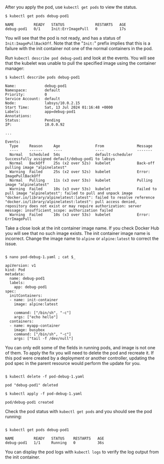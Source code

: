 <!-- CKAD Self-Study Mod 5 -->

After you apply the pod, use <code>kubectl get pods</code> to view the status.

<pre class="wp-block-code"><code>$ kubectl get pods debug-pod1

NAME         READY   STATUS              RESTARTS   AGE
debug-pod1   0/1     Init:ErrImagePull   0          17s
</code></pre>

You will see that the pod is not ready, and has a status of <code>Init:ImagePullBackOff</code>. Note that the "<code>Init:</code>" prefix implies that this is a failure with the init container not one of the normal containers in the pod.

Run <code>kubectl describe pod debug-pod1</code> and look at the events. You will see that the kubelet was unable to pull the specified image using the container manager:

<pre class="wp-block-code"><code>$ kubectl describe pods debug-pod1

Name:             debug-pod1
Namespace:        default
Priority:         0
Service Account:  default
Node:             labsys/10.0.2.15
Start Time:       Sat, 13 Jul 2024 01:16:48 +0000
Labels:           app=debug-pod1
Annotations:      <none>
Status:           Pending
IP:               10.0.0.92

...

Events:
  Type     Reason     Age                From               Message
  ----     ------     ----               ----               -------
  Normal   Scheduled  54s                default-scheduler  Successfully assigned default/debug-pod1 to labsys
  Normal   BackOff    25s (x2 over 52s)  kubelet            Back-off pulling image "alpinelatest"
  Warning  Failed     25s (x2 over 52s)  kubelet            Error: ImagePullBackOff
  Normal   Pulling    11s (x3 over 53s)  kubelet            Pulling image "alpinelatest"
  Warning  Failed     10s (x3 over 53s)  kubelet            Failed to pull image "alpinelatest": failed to pull and unpack image "docker.io/library/alpinelatest:latest": failed to resolve reference "docker.io/library/alpinelatest:latest": pull access denied, repository does not exist or may require authorization: server message: insufficient_scope: authorization failed
  Warning  Failed     10s (x3 over 53s)  kubelet            Error: ErrImagePull
</code></pre>

Take a close look at the init container image name. If you check Docker Hub you will see that no such image exists. The init  container image name is incorrect. Change the image name to <code>alpine</code> or <code>alpine:latest</code> to correct the issue.

<pre class="wp-block-code"><code>
$ nano pod-debug-1.yaml ; cat $_

apiVersion: v1
kind: Pod
metadata:
  name: debug-pod1
  labels:
    app: debug-pod1
spec:
  initContainers:
  - name: init-container
    image: alpine:latest

    command: ["/bin/sh", "-c"]
    args: ["echo hello"]
  containers:
  - name: myapp-container
    image: busybox
    command: ["/bin/sh", "-c"]
    args: ["tail -f /dev/null"]
</code></pre>

You can only edit some of the fields in running pods, and image is not one of them. To apply the fix you will need to delete the pod and recreate it. If this pod were created by a deployment or another controller, updating the pod spec in the parent resource would perform the update for you.

<pre class="wp-block-code"><code>
$ kubectl delete -f pod-debug-1.yaml

pod "debug-pod1" deleted

$ kubectl apply -f pod-debug-1.yaml

pod/debug-pod1 created
</code></pre>

Check the pod status with <code>kubectl get pods</code> and you should see the pod running:

<pre class="wp-block-code"><code>
$ kubectl get pods debug-pod1

NAME         READY   STATUS    RESTARTS   AGE
debug-pod1   1/1     Running   0          36s
</code></pre>

You can display the pod logs with <code>kubectl logs</code> to verify the log output from the init container.